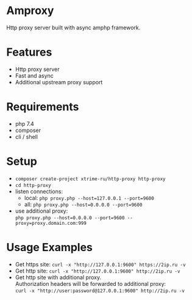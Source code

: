 # Amproxy
Http proxy server built with async amphp framework.

# Features
- Http proxy server
- Fast and async
- Additional upstream proxy support 

# Requirements
- php 7.4
- composer
- cli / shell

# Setup
- `composer create-project xtrime-ru/http-proxy http-proxy`
- `cd http-proxy`
- listen connections:
    - local: `php proxy.php --host=127.0.0.1 --port=9600`
    - all: `php proxy.php --host=0.0.0.0 --port=9600`
- use additional proxy:  
    `php proxy.php --host=0.0.0.0 --port=9600 --proxy=proxy.domain.com:999`

# Usage Examples
- Get https site: `curl -x "http://127.0.0.1:9600" https://2ip.ru -v`
- Get http site: `curl -x "http://127.0.0.1:9600" http://2ip.ru -v`
- Get http site with additional proxy.  
    Authorization headers will be forwarded to additional proxy:   
    `curl -x "http://user:password@127.0.0.1:9600" http://2ip.ru -v`
